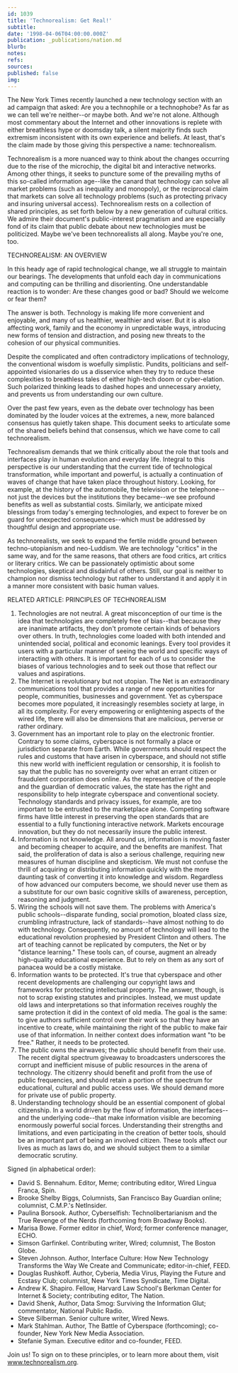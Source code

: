 ```yaml
---
id: 1039
title: 'Technorealism: Get Real!'
subtitle: 
date: '1998-04-06T04:00:00.000Z'
publication: _publications/nation.md
blurb: 
notes: 
refs: 
sources: 
published: false
img: 
---
```

The New York Times recently launched a new technology section with an ad campaign that asked: Are you a technophile or a technophobe? As far as we can tell we're neither--or maybe both. And we're not alone. Although most commentary about the Internet and other innovations is replete with either breathless hype or doomsday talk, a silent majority finds such extremism inconsistent with its own experience and beliefs. At least, that's the claim made by those giving this perspective a name: technorealism.

Technorealism is a more nuanced way to think about the changes occurring due to the rise of the microchip, the digital bit and interactive networks. Among other things, it seeks to puncture some of the prevailing myths of this so-called information age--like the canard that technology can solve all market problems (such as inequality and monopoly), or the reciprocal claim that markets can solve all technology problems (such as protecting privacy and insuring universal access). Technorealism rests on a collection of shared principles, as set forth below by a new generation of cultural critics. We admire their document's public-interest pragmatism and are especially fond of its claim that public debate about new technologies must be politicized. Maybe we've been technorealists all along. Maybe you're one, too.

TECHNOREALISM: AN OVERVIEW

In this heady age of rapid technological change, we all struggle to maintain our bearings. The developments that unfold each day in communications and computing can be thrilling and disorienting. One understandable reaction is to wonder: Are these changes good or bad? Should we welcome or fear them?

The answer is both. Technology is making life more convenient and enjoyable, and many of us healthier, wealthier and wiser. But it is also affecting work, family and the economy in unpredictable ways, introducing new forms of tension and distraction, and posing new threats to the cohesion of our physical communities.

Despite the complicated and often contradictory implications of technology, the conventional wisdom is woefully simplistic. Pundits, politicians and self-appointed visionaries do us a disservice when they try to reduce these complexities to breathless tales of either high-tech doom or cyber-elation. Such polarized thinking leads to dashed hopes and unnecessary anxiety, and prevents us from understanding our own culture.

Over the past few years, even as the debate over technology has been dominated by the louder voices at the extremes, a new, more balanced consensus has quietly taken shape. This document seeks to articulate some of the shared beliefs behind that consensus, which we have come to call technorealism.

Technorealism demands that we think critically about the role that tools and interfaces play in human evolution and everyday life. Integral to this perspective is our understanding that the current tide of technological transformation, while important and powerful, is actually a continuation of waves of change that have taken place throughout history. Looking, for example, at the history of the automobile, the television or the telephone--not just the devices but the institutions they became--we see profound benefits as well as substantial costs. Similarly, we anticipate mixed blessings from today's emerging technologies, and expect to forever be on guard for unexpected consequences--which must be addressed by thoughtful design and appropriate use.

As technorealists, we seek to expand the fertile middle ground between techno-utopianism and neo-Luddism. We are technology "critics" in the same way, and for the same reasons, that others are food critics, art critics or literary critics. We can be passionately optimistic about some technologies, skeptical and disdainful of others. Still, our goal is neither to champion nor dismiss technology but rather to understand it and apply it in a manner more consistent with basic human values.

RELATED ARTICLE: PRINCIPLES OF TECHNOREALISM

1. Technologies are not neutral. A great misconception of our time is the idea that technologies are completely free of bias--that because they are inanimate artifacts, they don't promote certain kinds of behaviors over others. In truth, technologies come loaded with both intended and unintended social, political and economic leanings. Every tool provides it users with a particular manner of seeing the world and specific ways of interacting with others. It is important for each of us to consider the biases of various technologies and to seek out those that reflect our values and aspirations.
2. The Internet is revolutionary but not utopian. The Net is an extraordinary communications tool that provides a range of new opportunities for people, communities, businesses and government. Yet as cyberspace becomes more populated, it increasingly resembles society at large, in all its complexity. For every empowering or enlightening aspects of the wired life, there will also be dimensions that are malicious, perverse or rather ordinary.
3. Government has an important role to play on the electronic frontier. Contrary to some claims, cyberspace is not formally a place or jurisdiction separate from Earth. While governments should respect the rules and customs that have arisen in cyberspace, and should not stifle this new world with inefficient regulation or censorship, it is foolish to say that the public has no sovereignty over what an errant citizen or fraudulent corporation does online. As the representative of the people and the guardian of democratic values, the state has the right and responsibility to help integrate cyberspace and conventional society. Technology standards and privacy issues, for example, are too important to be entrusted to the marketplace alone. Competing software firms have little interest in preserving the open standards that are essential to a fully functioning interactive network. Markets encourage innovation, but they do not necessarily insure the public interest.
4. Information is not knowledge. All around us, information is moving faster and becoming cheaper to acquire, and the benefits are manifest. That said, the proliferation of data is also a serious challenge, requiring new measures of human discipline and skepticism. We must not confuse the thrill of acquiring or distributing information quickly with the more daunting task of converting it into knowledge and wisdom. Regardless of how advanced our computers become, we should never use them as a substitute for our own basic cognitive skills of awareness, perception, reasoning and judgment.
5. Wiring the schools will not save them. The problems with America's public schools--disparate funding, social promotion, bloated class size, crumbling infrastructure, lack of standards--have almost nothing to do with technology. Consequently, no amount of technology will lead to the educational revolution prophesied by President Clinton and others. The art of teaching cannot be replicated by computers, the Net or by "distance learning." These tools can, of course, augment an already high-quality educational experience. But to rely on them as any sort of panacea would be a costly mistake.
6. Information wants to be protected. It's true that cyberspace and other recent developments are challenging our copyright laws and frameworks for protecting intellectual property. The answer, though, is not to scrap existing statutes and principles. Instead, we must update old laws and interpretations so that information receives roughly the same protection it did in the context of old media. The goal is the same: to give authors sufficient control over their work so that they have an incentive to create, while maintaining the right of the public to make fair use of that information. In neither context does information want "to be free." Rather, it needs to be protected.
7. The public owns the airwaves; the public should benefit from their use. The recent digital spectrum giveaway to broadcasters underscores the corrupt and inefficient misuse of public resources in the arena of technology. The citizenry should benefit and profit from the use of public frequencies, and should retain a portion of the spectrum for educational, cultural and public access uses. We should demand more for private use of public property.
8. Understanding technology should be an essential component of global citizenship. In a world driven by the flow of information, the interfaces--and the underlying code--that make information visible are becoming enormously powerful social forces. Understanding their strengths and limitations, and even participating in the creation of better tools, should be an important part of being an involved citizen. These tools affect our lives as much as laws do, and we should subject them to a similar democratic scrutiny.

Signed (in alphabetical order):
- David S. Bennahum. Editor, Meme; contributing editor, Wired Lingua Franca, Spin.
- Brooke Shelby Biggs, Columnists, San Francisco Bay Guardian online; columnist, C.M.P.'s NetInsider.
- Paulina Borsook. Author, Cyberselfish: Technolibertarianism and the True Revenge of the Nerds (forthcoming from Broadway Books).
- Marisa Bowe. Former editor in chief, Word; former conference manager, ECHO.
- Simson Garfinkel. Contributing writer, Wired; columnist, The Boston Globe.
- Steven Johnson. Author, Interface Culture: How New Technology Transforms the Way We Create and Communicate; editor-in-chief, FEED.
- Douglas Rushkoff. Author, Cyberia, Media Virus, Playing the Future and Ecstasy Club; columnist, New York Times Syndicate, Time Digital.
- Andrew K. Shapiro. Fellow, Harvard Law School's Berkman Center for Internet & Society; contributing editor, The Nation.
- David Shenk, Author, Data Smog: Surviving the Information Glut; commentator, National Public Radio.
- Steve Silberman. Senior culture writer, Wired News.
- Mark Stahlman. Author, The Battle of Cyberspace (forthcoming); co-founder, New York New Media Association.
- Stefanie Syman. Executive editor and co-founder, FEED.

Join us! To sign on to these principles, or to learn more about them, visit www.technorealism.org.
